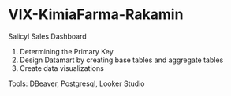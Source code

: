 # VIX-KimiaFarma-Rakamin
Salicyl Sales Dashboard

1. Determining the Primary Key
2. Design Datamart by creating base tables and aggregate tables
3. Create data visualizations

Tools: DBeaver, Postgresql, Looker Studio
